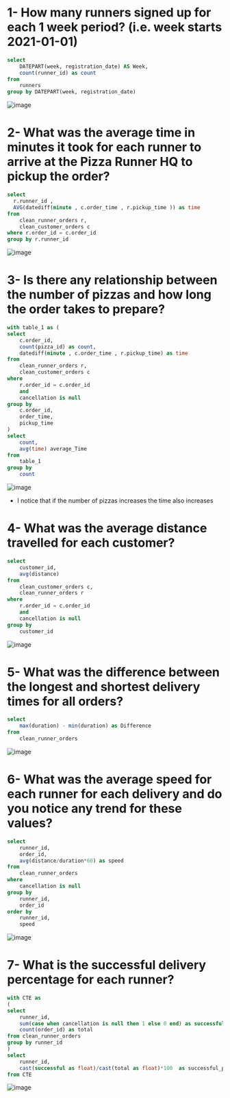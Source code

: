 # 1- How many runners signed up for each 1 week period? (i.e. week starts 2021-01-01)
```sql
select  
	DATEPART(week, registration_date) AS Week,
	count(runner_id) as count 
from 
	runners
group by DATEPART(week, registration_date)
```
![image](https://user-images.githubusercontent.com/87584678/208390625-e78cc148-0209-4971-a59d-0f934f8512c4.png)

# 2- What was the average time in minutes it took for each runner to arrive at the Pizza Runner HQ to pickup the order?
```sql
select 
  r.runner_id , 
  AVG(datediff(minute , c.order_time , r.pickup_time )) as time 
from 
	clean_runner_orders r,
	clean_customer_orders c
where r.order_id = c.order_id
group by r.runner_id
```

![image](https://user-images.githubusercontent.com/87584678/208395219-4c2d5199-fe1e-4a3a-b2b1-e3b5a5f4fc92.png)


# 3- Is there any relationship between the number of pizzas and how long the order takes to prepare?
```sql
with table_1 as (
select 
	c.order_id,
	count(pizza_id) as count,
	datediff(minute , c.order_time , r.pickup_time) as time 
from 
	clean_runner_orders r,
	clean_customer_orders c
where
	r.order_id = c.order_id
	and 
	cancellation is null
group by 
	c.order_id,
	order_time,
	pickup_time
)
select
	count,
	avg(time) average_Time
from 
	table_1
group by
	count
```
![image](https://user-images.githubusercontent.com/87584678/210178808-7c04abaf-d916-4df0-b23a-967b807bc76b.png)
* I notice that if the number of pizzas increases the time also increases 


# 4- What was the average distance travelled for each customer?
```sql
select	
	customer_id,
	avg(distance)
from
	clean_customer_orders c,
	clean_runner_orders r
where
	r.order_id = c.order_id
	and 
	cancellation is null
group by 
	customer_id
```
![image](https://user-images.githubusercontent.com/87584678/210178935-5f2bcaad-8b89-4f8e-a9c9-199eb770f95a.png)

# 5- What was the difference between the longest and shortest delivery times for all orders?
```sql
select 
	max(duration) -	min(duration) as Difference
from
	clean_runner_orders
```
![image](https://user-images.githubusercontent.com/87584678/210179414-4a8d176a-9d63-4ee7-807a-6fed5b10c485.png)

# 6- What was the average speed for each runner for each delivery and do you notice any trend for these values?
```sql
select 
	runner_id,
	order_id,
	avg(distance/duration*60) as speed
from 
	clean_runner_orders
where 
	cancellation is null
group by 
	runner_id,
	order_id
order by 
	runner_id,
	speed
```
![image](https://user-images.githubusercontent.com/87584678/210179965-b2f5d1fe-3ef0-4c3b-98b7-fc7798ae16fa.png)


# 7- What is the successful delivery percentage for each runner?
```sql
with CTE as 
(
select 
	runner_id,
	sum(case when cancellation is null then 1 else 0 end) as successful,
	count(order_id) as total
from clean_runner_orders
group by runner_id
)
select 
	runner_id,
	cast(successful as float)/cast(total as float)*100  as successful_percentage
from CTE
```
![image](https://user-images.githubusercontent.com/87584678/210180437-17fab464-81fa-4dad-9433-4f69cb3b5055.png)


























